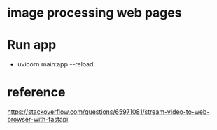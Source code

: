 # image processing web pages
# Run app 
- uvicorn main:app --reload

# reference
https://stackoverflow.com/questions/65971081/stream-video-to-web-browser-with-fastapi